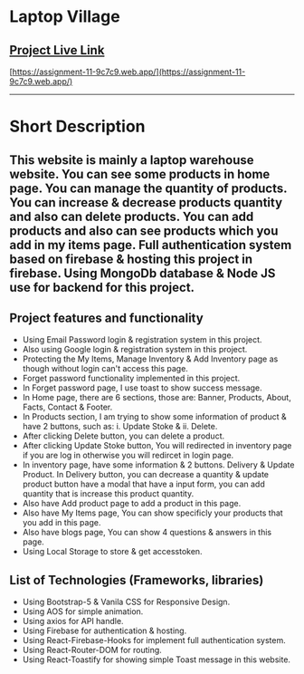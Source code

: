 # Laptop Village

## [Project Live Link](https://assignment-11-9c7c9.web.app/)

[https://assignment-11-9c7c9.web.app/](https://assignment-11-9c7c9.web.app/)

---
# Short Description
This website is mainly a laptop warehouse website. You can see some products in home page. You can manage the quantity of products. You can increase & decrease products quantity and also can delete products. You can add products and also can see products which you add in my items page. Full authentication system based on firebase & hosting this project in firebase. Using MongoDb database & Node JS use for backend for this project.
---

## Project features and functionality

- Using Email Password login & registration system in this project.
- Also using Google login & registration system in this project.
- Protecting the My Items, Manage Inventory & Add Inventory page as though without login can't access this page.
- Forget password functionality implemented in this project.
- In Forget password page, I use toast to show success message.
- In Home page, there are 6 sections, those are: Banner, Products, About, Facts, Contact & Footer.
- In Products section, I am trying to show some information of product & have 2 buttons, such as: i. Update Stoke & ii. Delete.
- After clicking Delete button, you can delete a product.
- After clicking Update Stoke button, You will redirected in inventory page if you are log in otherwise you will redircet in login page.
- In inventory page, have some information & 2 buttons. Delivery & Update Product. In Delivery button, you can decrease a quantity & update product button have a modal that have a input form, you can add quantity that is increase this product quantity.
- Also have Add product page to add a product in this page.
- Also have My Items page, You can show specificly your products that you add in this page.
- Also have blogs page, You can show 4 questions & answers in this page.
- Using Local Storage to store & get accesstoken.

## List of Technologies (Frameworks, libraries)

- Using Bootstrap-5 & Vanila CSS for Responsive Design.
- Using AOS for simple animation.
- Using axios for API handle.
- Using Firebase for authentication & hosting.
- Using React-Firebase-Hooks for implement full authentication system.
- Using React-Router-DOM for routing.
- Using React-Toastify for showing simple Toast message in this website.
